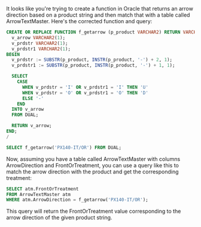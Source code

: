 It looks like you're trying to create a function in Oracle that returns an arrow direction based on a product string and then match that with a table called ArrowTextMaster. Here's the corrected function and query:

```sql
CREATE OR REPLACE FUNCTION f_getarrow (p_product VARCHAR2) RETURN VARCHAR2 IS
  v_arrow VARCHAR2(1);
  v_prdstr VARCHAR2(1);
  v_prdstr1 VARCHAR2(1);
BEGIN
  v_prdstr := SUBSTR(p_product, INSTR(p_product, '-') + 2, 1);
  v_prdstr1 := SUBSTR(p_product, INSTR(p_product, '-') + 1, 1);

  SELECT
    CASE
      WHEN v_prdstr = 'I' OR v_prdstr1 = 'I' THEN 'U'
      WHEN v_prdstr = 'O' OR v_prdstr1 = 'O' THEN 'D'
      ELSE '-'
    END
  INTO v_arrow
  FROM DUAL;

  RETURN v_arrow;
END;
/

SELECT f_getarrow('PX140-IT/OR') FROM DUAL;
```

Now, assuming you have a table called ArrowTextMaster with columns ArrowDirection and FrontOrTreatment, you can use a query like this to match the arrow direction with the product and get the corresponding treatment:

```sql
SELECT atm.FrontOrTreatment
FROM ArrowTextMaster atm
WHERE atm.ArrowDirection = f_getarrow('PX140-IT/OR');
```

This query will return the FrontOrTreatment value corresponding to the arrow direction of the given product string.